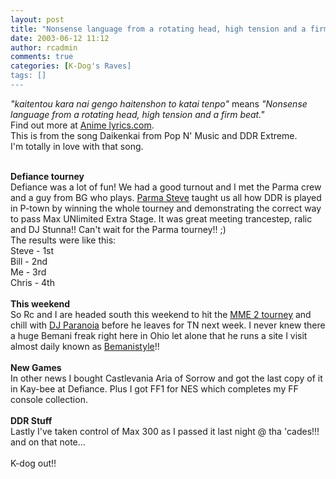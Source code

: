```yaml
---
layout: post
title: "Nonsense language from a rotating head, high tension and a firm beat."
date: 2003-06-12 11:12
author: rcadmin
comments: true
categories: [K-Dog's Raves]
tags: []
---
```

<I>"kaitentou kara nai gengo  haitenshon to katai tenpo"</i> means <I>"Nonsense language from a rotating head, high tension and a firm beat."</I>
<br />
Find out more at <A HREF="http://www.animelyrics.com">Anime lyrics.com</A>.
<br />
This is from the song Daikenkai from Pop N' Music and DDR Extreme.
<br />
I'm totally in love with that song.
<br />

<br />
<B>Defiance tourney</B>
<br />
Defiance was a lot of fun! We had a good turnout and I met the Parma crew and a guy from BG who plays. <A HREF="http://www.livejournal.com/~djstunna">Parma Steve</A> taught us all how DDR is played in P-town by winning the whole tourney and demonstrating the correct way to pass Max UNlimited Extra Stage. It was great meeting trancestep, ralic and DJ Stunna!! Can't wait for the Parma tourney!! ;)
<br />
The results were like this:
<br />
Steve - 1st
<br />
Bill - 2nd
<br />
Me - 3rd
<br />
Chris - 4th
<br />

<br />
<B>This weekend</B>
<br />
So Rc and I are headed south this weekend to hit the <A HREF="http://www.ohioddr.com">MME 2 tourney</a> and chill with <A HREF="http://mmr.bemanistyle.com">DJ Paranoia</A> before he leaves for TN next week. I never knew there a huge Bemani freak right here in Ohio let alone that he runs a site I visit almost daily known as <A HREF="http://www.bemanistyle.com">Bemanistyle</A>!!
<br />

<br />
<B>New Games</B>
<br />
In other news I bought Castlevania Aria of Sorrow and got the last copy of it in Kay-bee at Defiance. Plus I got FF1 for NES which completes my FF console collection.
<br />

<br />
<B>DDR Stuff</B>
<br />
Lastly I've taken control of Max 300 as I passed it last night @ tha 'cades!!!
<br />
and on that note...
<br />

<br />
K-dog out!!
